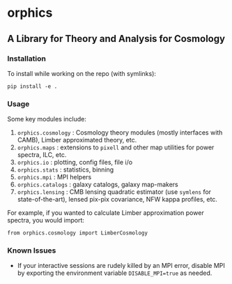 # orphics
## A Library for Theory and Analysis for Cosmology

### Installation

To install while working on the repo (with symlinks):

``pip install -e .``

### Usage

Some key modules include:

1. `orphics.cosmology` : Cosmology theory modules (mostly interfaces with CAMB), Limber approximated theory, etc.
2. `orphics.maps` : extensions to `pixell` and other map utilities for power spectra, ILC, etc.
3. `orphics.io` : plotting, config files, file i/o
4. `orphics.stats` : statistics, binning
5. `orphics.mpi` : MPI helpers
6. `orphics.catalogs` : galaxy catalogs, galaxy map-makers
7. `orphics.lensing` : CMB lensing quadratic estimator (use `symlens` for state-of-the-art), lensed pix-pix covariance, NFW kappa profiles, etc.

For example, if you wanted to calculate Limber approximation power spectra, you would import:

``
from orphics.cosmology import LimberCosmology
``
### Known Issues

- If your interactive sessions are rudely killed by an MPI error, disable MPI by exporting the environment variable `DISABLE_MPI=true` as needed.
